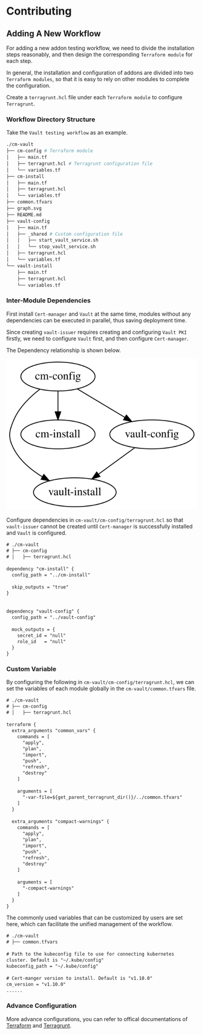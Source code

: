 # Contributing

## Adding A New Workflow

For adding a new addon testing workflow, we need to divide the installation steps reasonably, and then design the corresponding `Terraform module` for each step.

In general, the installation and configuration of addons are divided into two `Terraform modules`, so that it is easy to rely on other modules to complete the configuration.

Create a `terragrunt.hcl` file under each `Terraform module` to configure `Terragrunt`.

### Workflow Directory Structure

Take the `Vault testing workflow` as an example.

```bash
./cm-vault
├── cm-config # Terraform module
│   ├── main.tf
│   ├── terragrunt.hcl # Terragrunt configuration file
│   └── variables.tf
├── cm-install
│   ├── main.tf
│   ├── terragrunt.hcl
│   └── variables.tf
├── common.tfvars
├── graph.svg
├── README.md
├── vault-config
│   ├── main.tf
│   ├── _shared # Custom configuration file
│   │   ├── start_vault_service.sh
│   │   └── stop_vault_service.sh
│   ├── terragrunt.hcl
│   └── variables.tf
└── vault-install
    ├── main.tf
    ├── terragrunt.hcl
    └── variables.tf
```

### Inter-Module Dependencies

First install `Cert-manager` and `Vault` at the same time, modules without any dependencies can be executed in parallel, thus saving deployment time.

Since creating `vault-issuer` requires creating and configuring `Vault PKI` firstly, we need to configure `Vault` first, and then configure `Cert-manager`.

The Dependency relationship is shown below.

![image](cm-vault/graph.svg)

Configure dependencies in `cm-vault/cm-config/terragrunt.hcl` so that `vault-issuer` cannot be created until `Cert-manager` is successfully installed and `Vault` is configured.

```
# ./cm-vault
# ├── cm-config
# │   ├── terragrunt.hcl

dependency "cm-install" {
  config_path = "../cm-install"

  skip_outputs = "true"
}


dependency "vault-config" {
  config_path = "../vault-config"

  mock_outputs = {
    secret_id = "null"
    role_id   = "null"
  }
}
```

### Custom Variable

By configuring the following in `cm-vault/cm-config/terragrunt.hcl`, we can set the variables of each module globally in the `cm-vault/common.tfvars` file.

```
# ./cm-vault
# ├── cm-config
# │   ├── terragrunt.hcl

terraform {
  extra_arguments "common_vars" {
    commands = [
      "apply",
      "plan",
      "import",
      "push",
      "refresh",
      "destroy"
    ]

    arguments = [
      "-var-file=${get_parent_terragrunt_dir()}/../common.tfvars"
    ]
  }

  extra_arguments "compact-warnings" {
    commands = [
      "apply",
      "plan",
      "import",
      "push",
      "refresh",
      "destroy"
    ]

    arguments = [
      "-compact-warnings"
    ]
  }
}
```

The commonly used variables that can be customized by users are set here, which can facilitate the unified management of the workflow.

```
# ./cm-vault
# ├── common.tfvars

# Path to the kubeconfig file to use for connecting kubernetes cluster. Default is "~/.kube/config"
kubeconfig_path = "~/.kube/config"

# Cert-manger version to install. Default is "v1.10.0"
cm_version = "v1.10.0"
......
```

### Advance Configuration

More advance configurations, you can refer to offical documentations of [Terraform](https://www.terraform.io/docs) and [Terragrunt](https://terragrunt.gruntwork.io/docs/).
